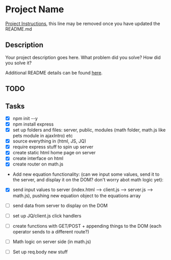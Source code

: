 # Project Name

[Project Instructions](./INSTRUCTIONS.md), this line may be removed once you have updated the README.md

## Description

Your project description goes here. What problem did you solve? How did you solve it?

Additional README details can be found [here](https://github.com/PrimeAcademy/readme-template/blob/master/README.md).

## TODO

Tasks
---

- [x] npm init --y
- [x] npm install express
- [x] set up folders and files: server, public, modules (math folder, math.js like pets module in ajaxIntro) etc
- [x] source everything in (html, JS, JQ)
- [x] require express stuff to spin up server
- [x] create static html home page on server
- [x] create interface on html
- [x] create router on math.js
- Add new equation functionality: (can we input some values, send it to the server, and display it on the DOM? don't worry abot math logic yet):
- [x] send input values to server (index.html --> client.js --> server.js --> math.js), pushing new equation object to the equations array
- [ ] send data from server to display on the DOM

- [ ] set up JQ/client.js click handlers 
- [ ] create functions with GET/POST + appending things to the DOM (each operator sends to a different route?)
- [ ] Math logic on server side (in math.js)
- [ ] Set up req.body new stuff

